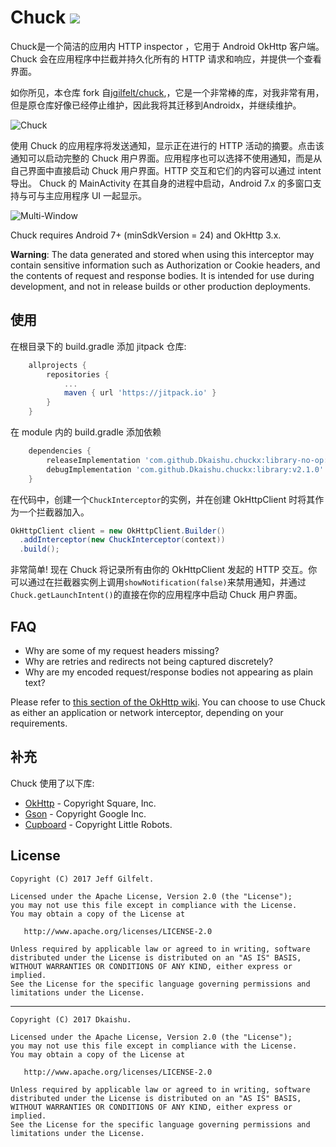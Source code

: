 Chuck  [![](https://jitpack.io/v/Dkaishu/chuckx.svg)](https://jitpack.io/#Dkaishu/chuckx)
=====

Chuck是一个简洁的应用内 HTTP inspector ，它用于 Android OkHttp 客户端。Chuck 会在应用程序中拦截并持久化所有的 HTTP 请求和响应，并提供一个查看界面。

如你所见，本仓库 fork 自[jgilfelt/chuck](https://github.com/jgilfelt/chuck),，它是一个非常棒的库，对我非常有用，但是原仓库好像已经停止维护，因此我将其迁移到Androidx，并继续维护。

![Chuck](assets/chuck.gif)

使用 Chuck 的应用程序将发送通知，显示正在进行的 HTTP 活动的摘要。点击该通知可以启动完整的 Chuck 用户界面。应用程序也可以选择不使用通知，而是从自己界面中直接启动 Chuck 用户界面。HTTP 交互和它们的内容可以通过 intent 导出。
Chuck 的 MainActivity 在其自身的进程中启动，Android 7.x 的多窗口支持与可与主应用程序 UI 一起显示。

![Multi-Window](assets/multiwindow.gif)

Chuck requires Android 7+ (minSdkVersion = 24) and OkHttp 3.x.

**Warning**: The data generated and stored when using this interceptor may contain sensitive information such as Authorization or Cookie headers, and the contents of request and response bodies. It is intended for use during development, and not in release builds or other production deployments.

使用
-----
在根目录下的 build.gradle 添加 jitpack 仓库:

```gradle
	allprojects {
		repositories {
			...
			maven { url 'https://jitpack.io' }
		}
	}
```

在 module 内的 build.gradle 添加依赖
```gradle
	dependencies {
	    releaseImplementation 'com.github.Dkaishu.chuckx:library-no-op:v2.1.0'
        debugImplementation 'com.github.Dkaishu.chuckx:library:v2.1.0'
	}
```

在代码中，创建一个`ChuckInterceptor`的实例，并在创建 OkHttpClient 时将其作为一个拦截器加入。

```java
OkHttpClient client = new OkHttpClient.Builder()
  .addInterceptor(new ChuckInterceptor(context))
  .build();
```

非常简单! 现在 Chuck 将记录所有由你的 OkHttpClient 发起的 HTTP 交互。你可以通过在拦截器实例上调用`showNotification(false)`来禁用通知，并通过`Chuck.getLaunchIntent()`的直接在你的应用程序中启动 Chuck 用户界面。

FAQ
---

- Why are some of my request headers missing?
- Why are retries and redirects not being captured discretely?
- Why are my encoded request/response bodies not appearing as plain text?

Please refer to [this section of the OkHttp wiki](https://github.com/square/okhttp/wiki/Interceptors#choosing-between-application-and-network-interceptors). You can choose to use Chuck as either an application or network interceptor, depending on your requirements.

补充
----------------

Chuck 使用了以下库:

- [OkHttp](https://github.com/square/okhttp) - Copyright Square, Inc.
- [Gson](https://github.com/google/gson) - Copyright Google Inc.
- [Cupboard](https://bitbucket.org/littlerobots/cupboard) - Copyright Little Robots.

License
-------

    Copyright (C) 2017 Jeff Gilfelt.
    
    Licensed under the Apache License, Version 2.0 (the "License");
    you may not use this file except in compliance with the License.
    You may obtain a copy of the License at
    
       http://www.apache.org/licenses/LICENSE-2.0
    
    Unless required by applicable law or agreed to in writing, software
    distributed under the License is distributed on an "AS IS" BASIS,
    WITHOUT WARRANTIES OR CONDITIONS OF ANY KIND, either express or implied.
    See the License for the specific language governing permissions and
    limitations under the License.

-------

    Copyright (C) 2017 Dkaishu.
    
    Licensed under the Apache License, Version 2.0 (the "License");
    you may not use this file except in compliance with the License.
    You may obtain a copy of the License at
    
       http://www.apache.org/licenses/LICENSE-2.0
    
    Unless required by applicable law or agreed to in writing, software
    distributed under the License is distributed on an "AS IS" BASIS,
    WITHOUT WARRANTIES OR CONDITIONS OF ANY KIND, either express or implied.
    See the License for the specific language governing permissions and
    limitations under the License.
